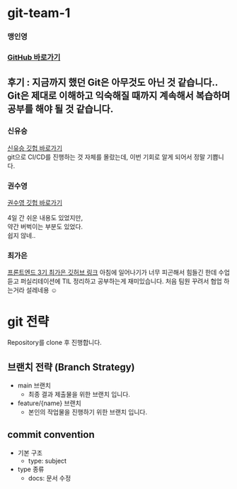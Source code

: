 # git-team-1
### 맹인영

### [GitHub 바로가기](https://github.com/inyoung-dev) <br>

## __후기 :__ 지금까지 했던 Git은 아무것도 아닌 것 같습니다.. Git은 제대로 이해하고 익숙해질 때까지 계속해서 복습하며 공부를 해야 될 것 같습니다.


### 신유승
[신유승 깃헙 바로가기](https://github.com/SinYusi) <br/>
git으로 CI/CD를 진행하는 것 자체를 몰랐는데, 이번 기회로 알게 되어서 정말 기쁩니다.


### 권수영

[권수영 깃헙 바로가기](https://github.com/ksy21019)

4일 간 쉬운 내용도 있었지만,<br>
약간 버벅이는 부분도 있었다.<br>
쉽지 않네..<br>

### 최가은

[프론트엔드 3기 최가은 깃허브 링크](https://github.com/gaeunchoi)
아침에 일어나기가 너무 피곤해서 힘들긴 한데 수업 듣고 퍼실리테이션에 TIL 정리하고 공부하는게 재미있습니다.
처음 팀원 꾸려서 협업 하는거라 설레네용 ☺️

# git 전략
Repository를 clone 후 진행합니다.
## 브랜치 전략 (Branch Strategy)
- main 브랜치
  - 최종 결과 제출물을 위한 브랜치 입니다.
- feature/{name} 브랜치
  - 본인의 작업물을 진행하기 위한 브랜치 입니다.
## commit convention
- 기본 구조
  - type: subject
- type 종류
  - docs: 문서 수정

